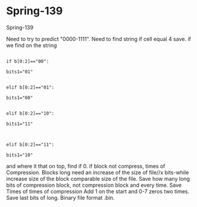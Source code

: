 # Spring-139
Spring-139

Need to try to predict "0000-1111". Need to find string if cell equal 4 save. if we find on the string 

                                                                                    if b[0:2]=="00":	
                                                                                        bits1="01"

                                                                                    elif b[0:2]=="01":	
                                                                                        bits1="00"
                                                                                    
                                                                                    elif b[0:2]=="10":	
                                                                                        bits1="11"


                                                                                    elif b[0:2]=="11":	
                                                                                        bits1="10"
                                                                                       
and where it that on top, find if 0. if block not compress, times of Compression. Blocks long need an increase of the size of file//x bits-while increase size of the block comparable size of the file. Save how many long bits of compression block, not compression block and every time. Save Times of times of compression Add 1 on the start and 0-7 zeros two times. Save last bits of long. Binary file format .bin.

